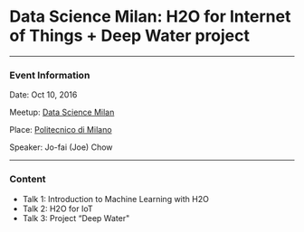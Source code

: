 # Data Science Milan: H2O for Internet of Things + Deep Water project

---

### Event Information

Date: Oct 10, 2016

Meetup: [Data Science Milan](https://www.meetup.com/Data-Science-Milan/events/234533494/)

Place: [Politecnico di Milano](https://maps.google.com/maps?f=q&hl=en&q=Via+Ponzio+34%2F5%2C+Milano%2C+MI%2C+it)


Speaker: Jo-fai (Joe) Chow

---

### Content

- Talk 1: Introduction to Machine Learning with H2O
- Talk 2: H2O for IoT
- Talk 3: Project “Deep Water"

